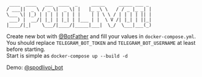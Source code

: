 ```
 ____  ____   ___  ____  _     _____     _____ ___ _
/ ___||  _ \ / _ \|  _ \| |   |_ _\ \   / / _ |_ _| |
\___ \| |_) | | | | | | | |    | | \ \ / | | | | || |
 ___) |  __/| |_| | |_| | |___ | |  \ V /| |_| | ||_|
|____/|_|    \___/|____/|_____|___|  \_/  \___|___(_)

```
Create new bot with [@BotFather](https://t.me/BotFather) and fill your values in `docker-compose.yml`.  
You should replace `TELEGRAM_BOT_TOKEN` and `TELEGRAM_BOT_USERNAME` at least before starting.  
Start is simple as `docker-compose up --build -d`  

Demo: [@spodlivoi_bot](https://t.me/spodlivoi_bot)  
